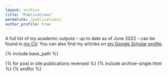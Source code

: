 ```yaml
---
layout: archive
title: "Publications"
permalink: /publications/
author_profile: true
---
```


A full list of my academic outputs – up to date as of June 2022 – can be found in [my CV](https://esrasuel.github.io/files/EsraSuel_CV_01June2022.pdf). You can also find my articles on [my Google Scholar profile](https://scholar.google.com/citations?user=Hdxa9L8AAAAJ&hl=en&oi=ao).

{% include base_path %}

{% for post in site.publications reversed %}
  {% include archive-single.html %}
{% endfor %}
